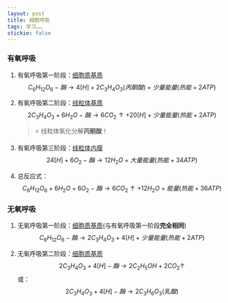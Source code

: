 ```yaml
---
layout: post
title: 细胞呼吸
tags: 学习……
stickie: false
---
```


### 有氧呼吸

1. 有氧呼吸第一阶段：<u>细胞质基质</u>
   $$
   C_6H_{12}O_6-酶\rightarrow 4[H]+2C_3H_4O_3(丙酮酸)+少量能量(热能+2ATP)
   $$
   
2. 有氧呼吸第二阶段：<u>线粒体基质</u>
   $$
   2C_3H_4O_3+6H_2O-酶\rightarrow 6CO_2\uparrow +20[H]+少量能量(热能+2ATP)
   $$
   > :star: 线粒体氧化分解**丙酮酸**！
   
3. 有氧呼吸第三阶段：<u>线粒体内膜</u>
   $$
   24[H]+6O_2-酶\rightarrow 12H_2O+大量能量(热能+34ATP)
   $$

4. 总反应式：
   $$
   C_6H_{12}O_6+6H_2O+6O_2-酶\rightarrow 6CO_2\uparrow +12H_2O+能量(热能+36ATP)
   $$

### 无氧呼吸
1. 无氧呼吸第一阶段：<u>细胞质基质</u>(与有氧呼吸第一阶段**完全相同**)
   $$
   C_6H_{12}O_6-酶\rightarrow 2C_3H_4O_3+4[H]+少量能量(热能+2ATP)
   $$

2. 无氧呼吸第二阶段：<u>细胞质基质</u>
   $$
   2C_3H_4O_3+4[H]-酶\rightarrow 2C_2H_5OH+2CO_2\uparrow
   $$
   或：
   $$
   2C_3H_4O_3+4[H]-酶\rightarrow 2C_3H_6O_3(乳酸)
   $$
   


